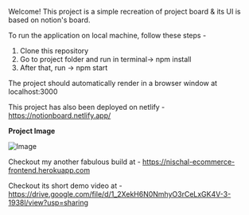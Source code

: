 Welcome! 
This project is a simple recreation of project board & its UI is based on notion's board.

To run the application on local machine, follow these steps - 
1. Clone this repository
2. Go to project folder and run in terminal-> npm install
3. After that, run -> npm start

The project should automatically render in a browser window at localhost:3000

This project has also been deployed on netlify - https://notionboard.netlify.app/

**Project Image**

![Image](https://drive.google.com/file/d/1QtKA2ZQYzw8c6AmDUWg065_0Nkk_yPlE/view?usp=sharing)

Checkout my another fabulous build at - https://nischal-ecommerce-frontend.herokuapp.com

Checkout its short demo video at -  https://drive.google.com/file/d/1_2XekH6N0NmhyO3rCeLxGK4V-3-1938l/view?usp=sharing

